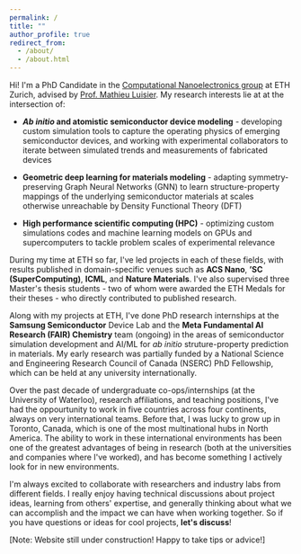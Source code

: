 ```yaml
---
permalink: /
title: ""
author_profile: true
redirect_from: 
  - /about/
  - /about.html
---
```


Hi! I'm a PhD Candidate in the [Computational Nanoelectronics group](https://nano-tcad.ee.ethz.ch/) at ETH Zurich, advised by [Prof. Mathieu Luisier](https://ee.ethz.ch/the-department/faculty/professors/person-detail.ODA5MjM=.TGlzdC80MTEsMTA1ODA0MjU5.html). My research interests lie at at the intersection of:

*  ***Ab initio* and atomistic semiconductor device modeling** - developing custom simulation tools to capture the operating physics of emerging semiconductor devices, and working with experimental collaborators to iterate between simulated trends and measurements of fabricated devices

*  **Geometric deep learning for materials modeling** - adapting symmetry-preserving Graph Neural Networks (GNN) to learn structure-property mappings of the underlying semiconductor materials at scales otherwise unreachable by Density Functional Theory (DFT)

*  **High performance scientific computing (HPC)** - optimizing custom simulations codes and machine learning models on GPUs and supercomputers to tackle problem scales of experimental relevance

During my time at ETH so far, I've led projects in each of these fields, with results published in domain-specific venues such as **ACS Nano**, **’SC (SuperComputing)**, **ICML**, and **Nature Materials**. I've also supervised three Master's thesis students - two of whom were awarded the ETH Medals for their theses - who directly contributed to published research. 

Along with my projects at ETH, I've done PhD research internships at the **Samsung Semiconductor** Device Lab and the **Meta Fundamental AI Research (FAIR) Chemistry** team (ongoing) in the areas of semiconductor simulation development and AI/ML for _ab initio_ struture-property prediction in materials. My early research was partially funded by a National Science and Engineering Research Council of Canada (NSERC) PhD Fellowship, which can be held at any university internationally. 

Over the past decade of undergraduate co-ops/internships (at the University of Waterloo), research affiliations, and teaching positions, I've had the oppourtunity to work in five countries across four continents, always on very international teams. Before that, I was lucky to grow up in Toronto, Canada, which is one of the most multinational hubs in North America. The ability to work in these international environments has been one of the greatest advantages of being in research (both at the universities and companies where I've worked), and has become something I actively look for in new environments. 

<!-- Since moving to Zurich, I've also taken the chance to travel a lot across Europe (and, more locally, to visit a lot of farm animals in the Swiss countryside). -->

<!-- Going forward, I'm interested in driving methods- and application-based research in HPC/ML to unite state-of-the-art quantum mechanical materials simulations with advanced device transport approaches. This can enable predictive, atomically-resolved simulations of devices large enough to be fabricated and measured in the lab. It would also unlock computational investigations of effects like structural or compositional disorder, atomic motion, and other complex transport phenomena which can only be captured at scale.   -->

I'm always excited to collaborate with researchers and industry labs from different fields. I really enjoy having technical discussions about project ideas, learning from others' expertise, and generally thinking about what we can accomplish and the impact we can have when working together. So if you have questions or ideas for cool projects, **let's discuss**!

[Note: Website still under construction! Happy to take tips or advice!]

<!-- to bring what's possible at the material-level up the  -->


<!-- Over the past few years, I've pursed some general topics that united these areas. More often than not, it takes far more time to develop the methods and code than to explore the intended applications. However, since I started out as a researcher in the field of semiconductor device physics, I still like to think of my overarching projects in terms of the kinds of devices I wanted to model:

**Phase Change Memory (PCM)** - PCM cells exhibit gradual structural phase transitions which translates into a tunable resistance effect. The chemical composition space of these materials is large, but their specific composition and stoichiometry directly determine acheivable resistance contrast and stability. This makes a computational investigation of this space an attractive prospect. Simulating this involves being able to recompute the electronic structure during structural phase changes, which is computationally unfeasible with conventional methods. This is what I hope to do through the use of equivariant Graph Neural Networks [arxiv] combined with full-batch distributed training to handle the large graphs encountered [submitted_SC25].

**Resistive Random Access Memory (RRAM) Arrays** - RRAM is an emerging high-density non-volatile memory technology which operates on the principle of reversible dielectric breakdown. After first investigating current flow through these devices on an *ab intitio* level of theory which combined DFT and Quantum Transport [ACSNano2023], I developed a kinetic Monte Carlo application to capture the relevant physics at much larger scales [SC24], and explored potential failure mechanism at the atomistic scale which occur when devices are integrated into memory arrays [DRC2025]. Recently, I've been working with experimental collaborators at IBM Zurich to investigate the detailed mechanisms behind the soft dielectric breakdown effect, and how we can reduce the voltages required to acheive it [submitted_ACSNano2025]

**Strain-engineered 2D-material transistors** - I started out in the field of semiconductor device physics by using DFT and Quantum Transport methods to investigate the influence of lattice strain to improve the drive currents [APL] and reduce tunneling leakage [EDL] in 2D-material transistors. -->

<!-- A data-driven personal website

Researcher in Semiconductor Devices and Computational Materials Science. 
====== -->

